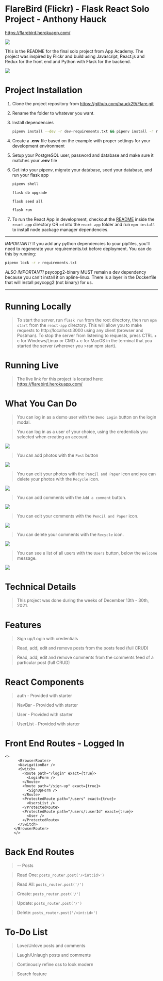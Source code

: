 # FlareBird (Flickr) - Flask React Solo Project - Anthony Hauck

https://flarebird.herokuapp.com/

<img src='https://i.imgur.com/Kkar9b7.mp4'>

This is the README for the final solo project from App Academy.
The project was inspired by Flickr and build using Javascript,
React.js and Redux for the front end and Python with Flask for the backend.

<img src='https://i.imgur.com/krwukQD.png'>

# Project Installation

1. Clone the project repository from https://github.com/hauck29/Flare.git

2. Rename the folder to whatever you want.

3. Install dependencies

      ```bash
      pipenv install --dev -r dev-requirements.txt && pipenv install -r requirements.txt
      ```

4. Create a **.env** file based on the example with proper settings for your
   development environment
5. Setup your PostgreSQL user, password and database and make sure it matches your **.env** file

6. Get into your pipenv, migrate your database, seed your database, and run your flask app

   ```bash
   pipenv shell
   ```

   ```bash
   flask db upgrade
   ```

   ```bash
   flask seed all
   ```

   ```bash
   flask run
   ```

7. To run the React App in development, checkout the [README](./react-app/README.md) inside the `react-app` directory OR `cd` into the `react-app` folder and run `npm install` to install node package manager dependencies.

***
*IMPORTANT!*
   If you add any python dependencies to your pipfiles, you'll need to regenerate your requirements.txt before deployment.
   You can do this by running:

   ```bash
   pipenv lock -r > requirements.txt
   ```

*ALSO IMPORTANT!*
   psycopg2-binary MUST remain a dev dependency because you can't install it on apline-linux.
   There is a layer in the Dockerfile that will install psycopg2 (not binary) for us.
***



# Running Locally
>To start the server, run `flask run` from the root directory, then run `npm start` from the `react-app` directory. This will allow you to make requests to http://localhost:3000 using any client (browser and Postman).
>To stop the server from listening to requests, press CTRL + c for Windows/Linux or CMD + c for MacOS in the terminal that you started the server (wherever you >ran npm start).

# Running Live
>The live link for this project is located here: https://flarebird.herokuapp.com/

# What You Can Do

>You can log in as a demo user with the `Demo Login` button on the login modal.

>You can log in as a user of your choice, using the credentials you selected when creating an account.

<img src='https://i.imgur.com/4KN6ZVx.png'>

>You can add photos with the `Post` button
<img src='https://i.imgur.com/x7sgfHJ.png'>

>You can edit your photos with the `Pencil and Paper` icon and you can delete your photos with the `Recycle` icon.
<img src='https://i.imgur.com/aLEHJ4i.png'>

>You can add comments with the `Add a comment` button.
<img src='https://i.imgur.com/Y2DWVBz.png'>

>You can edit your comments with the `Pencil and Paper` icon.
<img src='https://i.imgur.com/OEJM2Ug.png'>

>You can delete your comments with the `Recycle` icon.
<img src='https://i.imgur.com/YTiBAbc.png'>

>You can see a list of all users with the `Users` button, below the `Welcome` message.
<img src='https://i.imgur.com/nMNMN1l.png'>

# Technical Details
>This project was done during the weeks of December 13th - 30th, 2021.



# Features
>Sign up/Login with credentials

>Read, add, edit and remove posts from the posts feed (full CRUD)

>Read, add, edit and remove comments from the comments feed of a particular post (full CRUD)


# React Components

>auth - Provided with starter

>NavBar - Provided with starter

>User - Provided with starter

>UserList - Provided with starter

# Front End Routes - Logged In
```
<>
      <BrowserRouter>
      <NavigationBar />
      <Switch>
        <Route path="/login" exact={true}>
          <LoginForm />
        </Route>
        <Route path="/sign-up" exact={true}>
          <SignUpForm />
        </Route>
        <ProtectedRoute path="/users" exact={true}>
          <UsersList />
        </ProtectedRoute>
        <ProtectedRoute path="/users/:userId" exact={true}>
          <User />
        </ProtectedRoute>
      </Switch>
    </BrowserRouter>
    </>
```

# Back End Routes

>-- Posts

>Read One: ```
    posts_router.post('/<int:id>')
    ```

>Read All: ```
    posts_router.post('/')
    ```

>Create: ```
    posts_router.post('/')
    ```

>Update: ```
    posts_router.post('/')
    ```

>Delete: ```
    posts_router.post('/<int:id>')
    ```

# To-Do List
>Love/Unlove posts and comments

>Laugh/Unlaugh posts and comments

>Continously refine css to look modern

>Search feature
